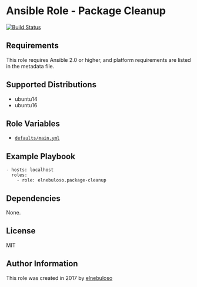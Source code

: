 # Ansible Role - Package Cleanup

[![Build Status](https://travis-ci.org/elnebuloso/ansible-role-package-cleanup.svg?branch=master)](https://travis-ci.org/elnebuloso/ansible-role-package-cleanup)

## Requirements

This role requires Ansible 2.0 or higher, and platform requirements are listed in the metadata file.

## Supported Distributions

- ubuntu14
- ubuntu16

## Role Variables

- [`defaults/main.yml`](https://github.com/elnebuloso/ansible-role-package-cleanup/blob/master/defaults/main.yml)

## Example Playbook

```
- hosts: localhost
  roles:
    - role: elnebuloso.package-cleanup
```

## Dependencies

None.

##  License

MIT

##  Author Information

This role was created in 2017 by [elnebuloso](https://github.com/elnebuloso/)